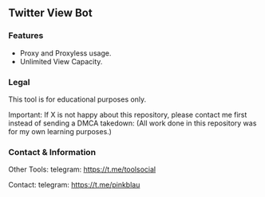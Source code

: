 ## Twitter View Bot

### Features
* Proxy and Proxyless usage.
* Unlimited View Capacity.

### Legal
This tool is for educational purposes only.

Important: If X is not happy about this repository, please contact me first instead of sending a DMCA takedown: (All work done in this repository was for my own learning purposes.)

### Contact & Information
Other Tools: telegram: https://t.me/toolsocial

Contact: telegram: https://t.me/pinkblau
